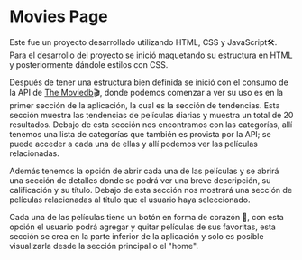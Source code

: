 # Movies Page
Este fue un proyecto desarrollado utilizando HTML, CSS y JavaScript🛠.
Para el desarrollo del proyecto se inició maquetando su estructura en HTML y posteriormente dándole estilos con CSS.

Después de tener una estructura bien definida se inició con el consumo de la API de [The Moviedb](http://https://developers.themoviedb.org/3/getting-started/introduction "The Moviedb")🎬, donde podemos comenzar a ver su uso es en la primer sección de la aplicación, la cual es la sección de tendencias.
Esta sección muestra las tendencias de películas diarias y muestra un total de 20 resultados.
Debajo de esta sección nos encontramos con las categorías, allí tenemos una lista de categorías que también es provista por la API; se puede acceder a cada una de ellas y allí podemos ver las películas relacionadas.

Además tenemos la opción de abrir cada una de las películas y se abrirá una sección de detalles donde se podrá ver una breve descripción, su calificación y su título.
Debajo de esta sección nos mostrará una sección de películas relacionadas al título que el usuario haya seleccionado.

Cada una de las películas tiene un botón en forma de corazón 🖤, con esta opción el usuario podrá agregar y quitar películas de sus favoritas, esta sección se crea en la parte inferior de la aplicación y solo es posible visualizarla desde la sección principal o el "home".
